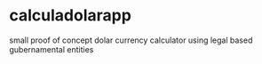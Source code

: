 # calculadolarapp
small proof of concept dolar currency calculator using legal based gubernamental entities
